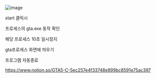 ![image](https://user-images.githubusercontent.com/70190887/96087519-f0d67280-0efe-11eb-9b60-aec54b430d12.png)

start 클릭시

프로세스의 gta.exe 동작 확인

해당 프로세스 10초 일시정지

gta프로세스 화면에 띄우기

프로그램 자동종료






https://www.notion.so/GTA5-C-5ec257e4f33748e899bc8591e75ac397
